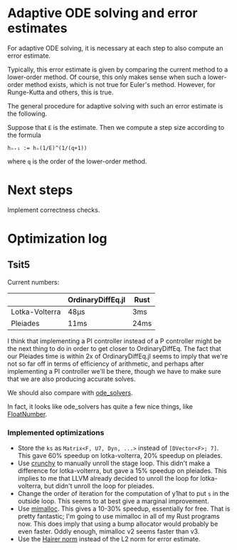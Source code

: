 # Adaptive ODE solving and error estimates

For adaptive ODE solving, it is necessary at each step to also compute an error estimate.

Typically, this error estimate is given by comparing the current method to a lower-order method. Of course, this only makes sense when such a lower-order method exists, which is not true for Euler's method. However, for Runge-Kutta and others, this is true.

The general procedure for adaptive solving with such an error estimate is the following.

Suppose that `E` is the estimate. Then we compute a step size according to the formula

`hₙ₊₁ := hₙ(1/E)^(1/(q+1))`

where `q` is the order of the lower-order method.

# Next steps

Implement correctness checks.

# Optimization log

## Tsit5

Current numbers:

|                | OrdinaryDiffEq.jl | Rust |
|----------------|-------------------|------|
| Lotka-Volterra | 48μs              | 3ms  |
| Pleiades       | 11ms              | 24ms |

I think that implementing a PI controller instead of a P controller might be the
next thing to do in order to get closer to OrdinaryDiffEq. The fact that our
Pleiades time is within 2x of OrdinaryDiffEq.jl seems to imply that we're not so
far off in terms of efficiency of arithmetic, and perhaps after implementing a
PI controller we'll be there, though we have to make sure that we are also
producing accurate solves.

We should also compare with [ode_solvers](https://srenevey.github.io/ode-solvers/).

In fact, it looks like ode_solvers has quite a few nice things, like [FloatNumber](https://docs.rs/ode_solvers/latest/ode_solvers/dop_shared/trait.FloatNumber.html).

### Implemented optimizations

- Store the `ks` as `Matrix<F, U7, Dyn, ...>` instead of `[DVector<F>; 7]`. This gave 60% speedup on lotka-volterra, 20% speedup on pleiades.
- Use [crunchy](https://github.com/eira-fransham/crunchy) to manually unroll the stage loop. This didn't make a difference for lotka-volterra, but gave a 15% speedup on pleiades. This implies to me that LLVM already decided to unroll the loop for lotka-volterra, but didn't unroll the loop for pleiades.
- Change the order of iteration for the computation of y1hat to put `s` in the outside loop. This seems to at best give a marginal improvement.
- Use [mimalloc](https://github.com/microsoft/mimalloc). This gives a 10-30% speedup, essentially for free. That is pretty fantastic; I'm going to use mimalloc in all of my Rust programs now. This does imply that using a bump allocator would probably be even faster. Oddly enough, mimalloc v2 seems faster than v3.
- Use the [Hairer norm](https://docs.sciml.ai/DiffEqDocs/dev/extras/timestepping/) instead of the L2 norm for error estimate.
